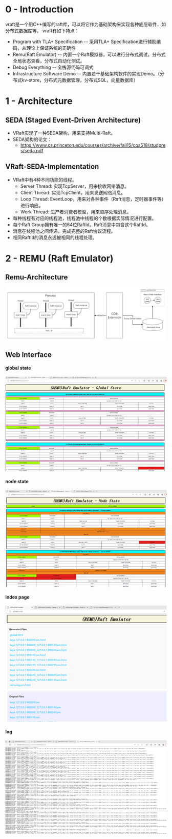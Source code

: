 # 0 - Introduction
vraft是一个用C++编写的raft库，可以将它作为基础架构来实现各种底层软件，如分布式数据库等。
vraft有如下特点：
* Program with TLA+ Specification -- 采用TLA+ Specification进行辅助编码，从理论上保证系统的正确性
* Remu(Raft Emulator) -- 内置一个Raft模拟器，可以进行分布式调试，分布式全局状态查看，分布式自动化测试。
* Debug Everything -- 全栈源代码可调式
* Infrastructure Software Demo -- 内置若干基础架构软件的实现Demo。（分布式kv-store，分布式元数据管理，分布式SQL，向量数据库）

# 1 - Architecture
## SEDA (Staged Event-Driven Architecture)
* VRaft实现了一种SEDA架构，用来支持Multi-Raft。
* SEDA架构的论文：
  * https://www.cs.princeton.edu/courses/archive/fall15/cos518/studpres/seda.pdf

## VRaft-SEDA-Implementation
* VRaft中有4种不同功能的线程。
  * Server Thread: 实现TcpServer，用来接收网络消息。
  * Client Thread: 实现TcpClient，用来发送网络消息。
  * Loop Thread: EventLoop，用来对各种事件（Raft消息，定时器事件等）进行响应。
  * Work Thread: 生产者消费者模型，用来顺序处理消息。
* 每种线程有对应的线程池，线程池中线程的个数根据实际情况进行配置。
* 每个Raft Group拥有唯一的64位RaftId。Raft消息中包含这个RaftId。
* 消息在线程池之间传递，完成完整的Raft协议流程。
* 相同RaftId的消息永远被相同的线程处理。

# 2 - REMU (Raft Emulator)

## Remu-Architecture

![](images/remu_arch.png)

## Web Interface

#### global state
![](images/remu-web2.png)

#### node state
![](images/remu-web3.png)

#### index page
![](images/remu-web.png)

#### log
![](images/remu-web4.png)
